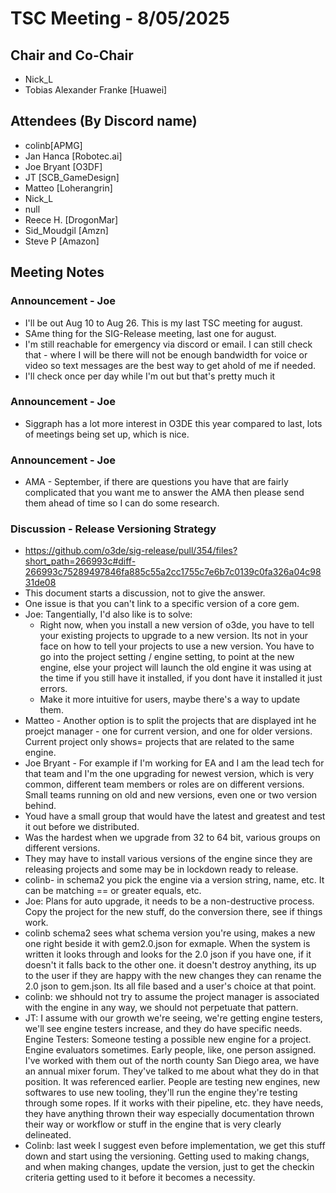 # TSC Meeting - 8/05/2025

## Chair and Co-Chair
* Nick_L
* Tobias Alexander Franke [Huawei]

## Attendees (By Discord name)
* colinb[APMG]
* Jan Hanca [Robotec.ai]
* Joe Bryant [O3DF]
* JT [SCB_GameDesign]
* Matteo [Loherangrin]
* Nick_L
* null
* Reece H. [DrogonMar]
* Sid_Moudgil [Amzn]
* Steve P [Amazon]

## Meeting Notes 

### Announcement - Joe
* I'll be out Aug 10 to Aug 26.  This is my last TSC meeting for august.
* SAme thing for the SIG-Release meeting, last one for august.
* I'm still reachable for emergency via discord or email.  I can still check that - where I will be there will not
  be enough bandwidth for voice or video so text messages are the best way to get ahold of me if needed.
* I'll check once per day while I'm out but that's pretty much it

### Announcement - Joe
* Siggraph has a lot more interest in O3DE this year compared to last, lots of meetings being set up, which is nice.

### Announcement - Joe
* AMA - September, if there are questions you have that are fairly complicated that you want me to answer the AMA
  then please send them ahead of time so I can do some research.

### Discussion - Release Versioning Strategy
* https://github.com/o3de/sig-release/pull/354/files?short_path=266993c#diff-266993c75289497846fa885c55a2cc1755c7e6b7c0139c0fa326a04c9831de08
* This document starts a discussion, not to give the answer.
* One issue is that you can't link to a specific version of a core gem.
* Joe: Tangentially, I'd also like is to solve:
  * Right now, when you install a new version of o3de, you have to tell your existing projects to upgrade to a new version.
    Its not in your face on how to tell your projects to use a new version.  You have to go into the project setting / engine setting, to
    point at the new engine, else your project will launch the old engine it was using at the time if you still have it installed, if you dont
    have it installed it just errors.
  * Make it more intuitive for users, maybe there's a way to update them.
* Matteo - Another option is to split the projects that are displayed int he proejct manager - one for current version, and one for older
  versions.  Current project only shows= projects that are related to the same engine.
* Joe Bryant - For example if I'm working for EA and I am the lead tech for that team and I'm the one upgrading for newest version, which
  is very common, different team members or roles are on different versions.  Small teams running on old and new versions, even one or two
  version behind.
* Youd have a small group that would have the latest and greatest and test it out before we distributed.
* Was the hardest when we upgrade from 32 to 64 bit, various groups on different versions.
* They may have to install various versions of the engine since they are releasing projects and some may be in lockdown ready to release.
* colinb- in schema2 you pick the engine via a version string, name, etc.  It can be matching == or greater equals, etc.
* Joe:  Plans for auto upgrade, it needs to be a non-destructive process.  Copy the project for the new stuff, do the conversion there, 
  see if things work.
* colinb schema2 sees what schema version you're using, makes a new one right beside it with gem2.0.json for exmaple.  When the system is
  written it looks through and looks for the 2.0 json if you have one, if it doesn't  it falls back to the other one.  it doesn't destroy
  anything, its up to the user if they are happy with the new changes they can rename the 2.0 json to gem.json.  Its all file based and
  a user's choice at that point.
* colinb: we shhould not try to assume the project manager is associated with the engine in any way, we should not perpetuate that pattern.
* JT: I assume with our growth we're seeing, we're getting engine testers, we'll see engine testers increase, and they do have specific needs.
  Engine Testers:  Someone testing a possible new engine for a project.  Engine evaluators sometimes.
  Early people, like, one person assigned.  I've worked with them out of the north county San Diego area, we have an annual mixer forum.
  They've talked to me about what they do in that position.  It was referenced earlier.  People are testing new engines, new softwares to
  use new tooling, they'll run the engine they're testing through some ropes.
  If it works with their pipeline, etc.  they have needs, they have anything thrown their way especially documentation thrown their way
  or workflow or stuff in the engine that is very clearly delineated.
* Colinb: last week I suggest even before implementation, we get this stuff down and start using the versioning.  Getting used to making
  changs, and when making changes, update the version, just to get the checkin criteria getting used to it before it becomes a necessity.

